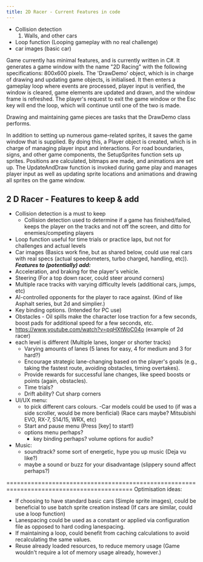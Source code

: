 ```yaml
---
title: 2D Racer - Current Features in code
---
```


- Collision detection
  1. Walls, and other cars
- Loop function (Looping gameplay with no real challenge)
- car images (basic car)

Game currently has minimal features, and is currently written in C#. It generates a game window with
the name "2D Racing" with the following specifications: 800x600 pixels. The 'DrawDemo' object, which
is in charge of drawing and updating game objects, is initialised. It then enters a gameplay loop
where events are processed, player input is verified, the window is cleared, game elements are
updated and drawn, and the window frame is refreshed. The player's request to exit the game window
or the Esc key will end the loop, which will continue until one of the two is made.

Drawing and maintaining game pieces are tasks that the DrawDemo class performs.

In addition to setting up numerous game-related sprites, it saves the game window that is supplied.
By doing this, a Player object is created, which is in charge of managing player input and
interactions. For road boundaries, signs, and other game components, the SetupSprites function sets
up sprites. Positions are calculated, bitmaps are made, and animations are set up. The UpdateAndDraw
function is invoked during game play and manages player input as well as updating sprite locations
and animations and drawing all sprites on the game window.

## 2 D Racer - Features to keep & add

- Collision detection is a must to keep
  - Collision detection used to determine if a game has finished/failed, keeps the player on the
    tracks and not off the screen, and ditto for enemies/competing players
- Loop function useful for time trials or practice laps, but not for challenges and actual levels
- Car images (Basics work fine, but as shared below, could use real cars with real specs (actual
  speedometers, turbo charged, handling, etc)). **_Features to (potentially) add:_**
- Acceleration, and braking for the player's vehicle.
- Steering (For a top down racer, could steer around corners)
- Multiple race tracks with varying difficulty levels (additional cars, jumps, etc)
- AI-controlled opponents for the player to race against. (Kind of like Asphalt series, but 2d and
  simplier.)
- Key binding options. (Intended for PC use)
- Obstacles - Oil spills make the character lose traction for a few seconds, boost pads for
  additional speed for a few seconds, etc.
- <https://www.youtube.com/watch?v=pqHXtWoC04o> (example of 2d racer)
- each level is different (Multiple lanes, longer or shorter tracks)
  - Varying amounts of lanes (5 lanes for easy, 4 for medium and 3 for hard?)
  - Encourage strategic lane-changing based on the player's goals (e.g., taking the fastest route,
    avoiding obstacles, timing overtakes).
  - Provide rewards for successful lane changes, like speed boosts or points (again, obstacles).
  - Time trials?
  - Drift ability? Cut sharp corners
- UI/UX menu:
  - to pick different cars colours. -Car models could be used to (if was a side scroller, would be
    more benficial) (Race cars maybe? Mitsubishi EVO, RX-7, S14/15, WRX, etc)
  - Start and pause menu (Press [key] to start!)
  - options menu perhaps?
    - key binding perhaps? volume options for audio?
- Music:
  - soundtrack? some sort of energetic, hype you up music (Deja vu like?)
  - maybe a sound or buzz for your disadvantage (slippery sound affect perhaps?)

==========================================================================================
Optimisation ideas:

- If choosing to have standard basic cars (Simple sprite images), could be beneficial to use batch
  sprite creation instead (If cars are similar, could use a loop function)
- Lanespacing could be used as a constant or applied via configuration file as opposed to hard
  coding lanespacing.
- If maintaining a loop, could benefit from caching calculations to avoid recalculating the same
  values.
- Reuse already loaded resources, to reduce memory usage (Game wouldn't require a lot of memory
  usage already, however.)

